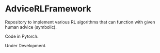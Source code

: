 # AdviceRLFramework

Repository to implement various RL algorithms that can function with given human advice (symbolic). 


Code in Pytorch. 

Under Development.
